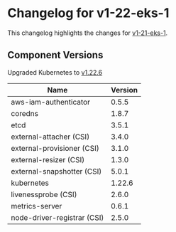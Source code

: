 # Changelog for v1-22-eks-1

This changelog highlights the changes for [v1-21-eks-1](https://github.com/aws/eks-distro/tree/v1-21-eks-1).

## Component Versions

Upgraded Kubernetes to [v1.22.6](https://github.com/kubernetes/kubernetes/releases/tag/v1.22.6)

| Name                        | Version |
|-----------------------------|---------|
| aws-iam-authenticator       | 0.5.5   |
| coredns                     | 1.8.7   |
| etcd                        | 3.5.1   |
| external-attacher (CSI)     | 3.4.0   |
| external-provisioner (CSI)  | 3.1.0   |
| external-resizer (CSI)      | 1.3.0   |
| external-snapshotter (CSI)  | 5.0.1   |
| kubernetes                  | 1.22.6  |
| livenessprobe (CSI)         | 2.6.0   |
| metrics-server              | 0.6.1   |
| node-driver-registrar (CSI) | 2.5.0   |

